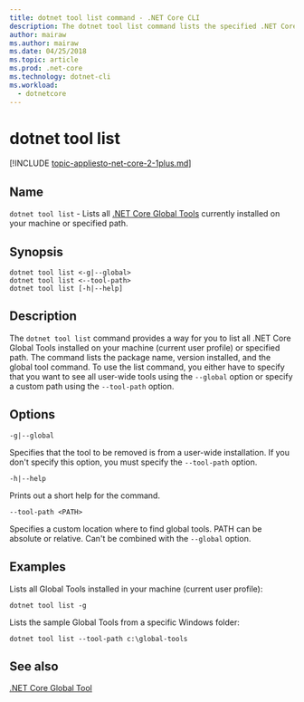```yaml
---
title: dotnet tool list command - .NET Core CLI
description: The dotnet tool list command lists the specified .NET Core Global Tool from your machine.
author: mairaw
ms.author: mairaw
ms.date: 04/25/2018
ms.topic: article
ms.prod: .net-core
ms.technology: dotnet-cli
ms.workload: 
  - dotnetcore
---
```

# dotnet tool list

[!INCLUDE [topic-appliesto-net-core-2-1plus.md](../../../includes/topic-appliesto-net-core-2-1plus.md)]

## Name

`dotnet tool list` - Lists all [.NET Core Global Tools](global-tools.md) currently installed on your machine or specified path.

## Synopsis

```
dotnet tool list <-g|--global>
dotnet tool list <--tool-path>
dotnet tool list [-h|--help]
```

## Description

The `dotnet tool list` command provides a way for you to list all .NET Core Global Tools installed on your machine (current user profile) or specified path. The command lists the package name, version installed, and the global tool command. To use the list command, you either have to specify that you want to see all user-wide tools using the `--global` option or specify a custom path using the `--tool-path` option.

## Options

`-g|--global`

Specifies that the tool to be removed is from a user-wide installation. If you don't specify this option, you must specify the `--tool-path` option.

`-h|--help`

Prints out a short help for the command.

`--tool-path <PATH>`

Specifies a custom location where to find global tools. PATH can be absolute or relative. Can't be combined with the `--global` option.

## Examples

Lists all Global Tools installed in your machine (current user profile):

`dotnet tool list -g`

Lists the sample Global Tools from a specific Windows folder:

`dotnet tool list --tool-path c:\global-tools`

## See also

[.NET Core Global Tool](global-tools.md)